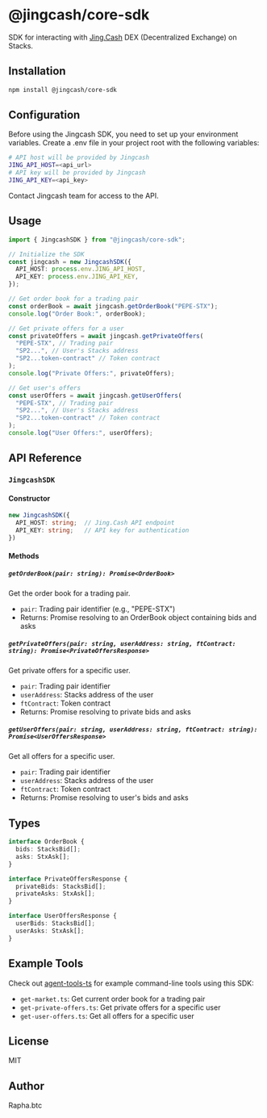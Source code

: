 # @jingcash/core-sdk

SDK for interacting with [Jing.Cash](https://app.jing.cash) DEX (Decentralized Exchange) on Stacks.

## Installation

```bash
npm install @jingcash/core-sdk
```

## Configuration

Before using the Jingcash SDK, you need to set up your environment variables. Create a .env file in your project root with the following variables:

```bash
# API host will be provided by Jingcash
JING_API_HOST=<api_url>
# API key will be provided by Jingcash
JING_API_KEY=<api_key>
```

Contact Jingcash team for access to the API.

## Usage

```typescript
import { JingcashSDK } from "@jingcash/core-sdk";

// Initialize the SDK
const jingcash = new JingcashSDK({
  API_HOST: process.env.JING_API_HOST,
  API_KEY: process.env.JING_API_KEY,
});

// Get order book for a trading pair
const orderBook = await jingcash.getOrderBook("PEPE-STX");
console.log("Order Book:", orderBook);

// Get private offers for a user
const privateOffers = await jingcash.getPrivateOffers(
  "PEPE-STX", // Trading pair
  "SP2...", // User's Stacks address
  "SP2...token-contract" // Token contract
);
console.log("Private Offers:", privateOffers);

// Get user's offers
const userOffers = await jingcash.getUserOffers(
  "PEPE-STX", // Trading pair
  "SP2...", // User's Stacks address
  "SP2...token-contract" // Token contract
);
console.log("User Offers:", userOffers);
```

## API Reference

### `JingcashSDK`

#### Constructor

```typescript
new JingcashSDK({
  API_HOST: string;  // Jing.Cash API endpoint
  API_KEY: string;   // API key for authentication
})
```

#### Methods

##### `getOrderBook(pair: string): Promise<OrderBook>`

Get the order book for a trading pair.

- `pair`: Trading pair identifier (e.g., "PEPE-STX")
- Returns: Promise resolving to an OrderBook object containing bids and asks

##### `getPrivateOffers(pair: string, userAddress: string, ftContract: string): Promise<PrivateOffersResponse>`

Get private offers for a specific user.

- `pair`: Trading pair identifier
- `userAddress`: Stacks address of the user
- `ftContract`: Token contract
- Returns: Promise resolving to private bids and asks

##### `getUserOffers(pair: string, userAddress: string, ftContract: string): Promise<UserOffersResponse>`

Get all offers for a specific user.

- `pair`: Trading pair identifier
- `userAddress`: Stacks address of the user
- `ftContract`: Token contract
- Returns: Promise resolving to user's bids and asks

## Types

```typescript
interface OrderBook {
  bids: StacksBid[];
  asks: StxAsk[];
}

interface PrivateOffersResponse {
  privateBids: StacksBid[];
  privateAsks: StxAsk[];
}

interface UserOffersResponse {
  userBids: StacksBid[];
  userAsks: StxAsk[];
}
```

## Example Tools

Check out [agent-tools-ts](https://github.com/aibtcdev/agent-tools-ts) for example command-line tools using this SDK:

- `get-market.ts`: Get current order book for a trading pair
- `get-private-offers.ts`: Get private offers for a specific user
- `get-user-offers.ts`: Get all offers for a specific user

## License

MIT

## Author

Rapha.btc
